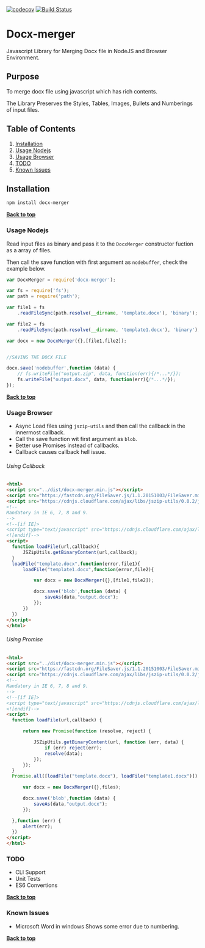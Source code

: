 [![codecov](https://codecov.io/gh/apurvaojas/docx-merger/branch/master/graph/badge.svg)](https://codecov.io/gh/apurvaojas/docx-merger)  [![Build Status](https://travis-ci.org/apurvaojas/docx-merger.png)](https://travis-ci.org/apurvaojas/docx-merger)

# Docx-merger

Javascript Library for Merging Docx file in NodeJS and Browser Environment.

## Purpose

 To merge docx file using javascript which has rich contents.

 The Library Preserves the Styles, Tables, Images, Bullets and Numberings of input files.

## Table of Contents

  1. [Installation](#installation)
  1. [Usage Nodejs](#usage-nodejs)
  1. [Usage Browser](#usage-browser)
  1. [TODO](#todo)
  1. [Known Issues](#known-issues)


## Installation


  ```bash
  npm install docx-merger
  ```

**[Back to top](#table-of-contents)**

### Usage Nodejs

Read input files as binary and pass it to the `DocxMerger` constructor fuction as a array of files.

Then call the save function with first argument as `nodebuffer`, check the example below.

  ```javascript
  var DocxMerger = require('docx-merger');

  var fs = require('fs');
  var path = require('path');

  var file1 = fs
      .readFileSync(path.resolve(__dirname, 'template.docx'), 'binary');

  var file2 = fs
      .readFileSync(path.resolve(__dirname, 'template1.docx'), 'binary');

  var docx = new DocxMerger({},[file1,file2]);


  //SAVING THE DOCX FILE

  docx.save('nodebuffer',function (data) {
      // fs.writeFile("output.zip", data, function(err){/*...*/});
      fs.writeFile("output.docx", data, function(err){/*...*/});
  });
  ```

**[Back to top](#table-of-contents)**

### Usage Browser

  - Async Load files using `jszip-utils` and then call the callback in the innermost callback.
  - Call the save function wit first argument as `blob`.
  - Better use Promises instead of callbacks.
  - Callback causes callback hell issue.

###### Using Callback
  ```html
<html>
<script src="../dist/docx-merger.min.js"></script>
<script src="https://fastcdn.org/FileSaver.js/1.1.20151003/FileSaver.min.js"></script>
<script src="https://cdnjs.cloudflare.com/ajax/libs/jszip-utils/0.0.2/jszip-utils.min.js"></script>
<!--
Mandatory in IE 6, 7, 8 and 9.
-->
<!--[if IE]>
<script type="text/javascript" src="https://cdnjs.cloudflare.com/ajax/libs/jszip-utils/0.0.2/jszip-utils-ie.min.js"></script>
<![endif]-->
<script>
    function loadFile(url,callback){
        JSZipUtils.getBinaryContent(url,callback);
    }
    loadFile("template.docx",function(error,file1){
        loadFile("template1.docx",function(error,file2){

            var docx = new DocxMerger({},[file1,file2]);

            docx.save('blob',function (data) {
                saveAs(data,"output.docx");
            });
        })
    })
</script>
</html>
  ```


###### Using Promise
  ```html
<html>
<script src="../dist/docx-merger.min.js"></script>
<script src="https://fastcdn.org/FileSaver.js/1.1.20151003/FileSaver.min.js"></script>
<script src="https://cdnjs.cloudflare.com/ajax/libs/jszip-utils/0.0.2/jszip-utils.min.js"></script>
<!--
Mandatory in IE 6, 7, 8 and 9.
-->
<!--[if IE]>
<script type="text/javascript" src="https://cdnjs.cloudflare.com/ajax/libs/jszip-utils/0.0.2/jszip-utils-ie.min.js"></script>
<![endif]-->
<script>
    function loadFile(url,callback) {

        return new Promise(function (resolve, reject) {

            JSZipUtils.getBinaryContent(url, function (err, data) {
                if (err) reject(err);
                resolve(data);
            });
        });
    }
    Promise.all([loadFile("template.docx"), loadFile("template1.docx")]).then(function(files){

        var docx = new DocxMerger({},files);

        docx.save('blob',function (data) {
            saveAs(data,"output.docx");
        });

    },function (err) {
        alert(err);
    })
</script>
</html>

  ```

### TODO

  - CLI Support
  - Unit Tests
  - ES6 Convertions

  **[Back to top](#table-of-contents)**

### Known Issues

  - Microsoft Word in windows Shows some error due to numbering.

  **[Back to top](#table-of-contents)**